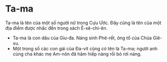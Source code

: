 # Ta-ma

Ta-ma là tên của một số người nữ trong Cựu Ước. Đây cũng là tên của một địa điểm được nhắc đến trong sách Ê-xê-chi-ên.
- Ta-ma là con dâu của Giu-đa. Nàng sinh Phê-rết, ông tổ của Chúa Giê-xu.
- Một trong số các con gái của Đa-vít cũng có tên là Ta-ma; người anh cùng cha khác mẹ Am-nôn đã hãm hiếp nàng rồi bỏ rơi nàng.

